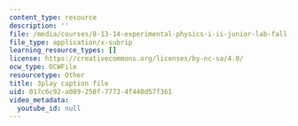 ```yaml
---
content_type: resource
description: ''
file: /media/courses/8-13-14-experimental-physics-i-ii-junior-lab-fall-2016-spring-2017/017c6c92a089258f77734f440d57f361_RzbWSnb3kHs.srt
file_type: application/x-subrip
learning_resource_types: []
license: https://creativecommons.org/licenses/by-nc-sa/4.0/
ocw_type: OCWFile
resourcetype: Other
title: 3play caption file
uid: 017c6c92-a089-258f-7773-4f440d57f361
video_metadata:
  youtube_id: null
---
```

